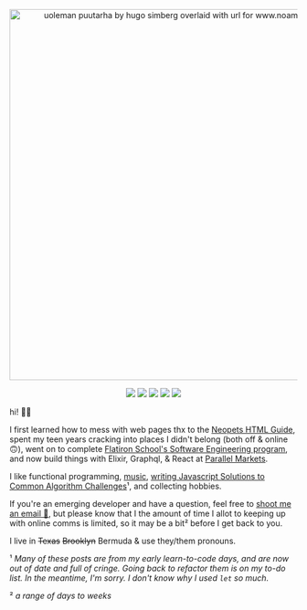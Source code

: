 
<p align="center">
  <a href="https://www.noamsauerutley.com/"><img width="650" alt="uoleman puutarha by hugo simberg overlaid with url for www.noamsauerutley.com" src="https://user-images.githubusercontent.com/17517253/114214423-aa585280-993a-11eb-985a-48c86a9d9dd0.png"></a>
  <p align="center">
    <img src="https://img.shields.io/badge/Elixir-informational?style=flat&logo=elixir&logoColor=9ba4b4&color=31363e" />
    <img src="https://img.shields.io/badge/Ruby-informational?style=flat&logo=ruby&logoColor=9ba4b4&color=31363e" />
    <img src="https://img.shields.io/badge/Graphql-informational?style=flat&logo=graphql&logoColor=9ba4b4&color=31363e" />
    <img src="https://img.shields.io/badge/Javascript-informational?style=flat&logo=javascript&logoColor=9ba4b4&color=31363e" />
    <img src="https://img.shields.io/badge/React-informational?style=flat&logo=react&logoColor=9ba4b4&color=31363e" />
  </p>
  
hi! 👋🏻

I first learned how to mess with web pages thx to the <a href="http://www.neopets.com/help/html1.phtml">Neopets HTML Guide</a>, spent my teen years cracking into places I didn't belong (both off & online 🙃), went on to complete <a href="https://flatironschool.com/career-courses/coding-bootcamp">Flatiron School's Software Engineering program</a>, and now build things with Elixir, Graphql, & React at <a href="https://parallelmarkets.com/">Parallel Markets</a>.

I like functional programming, <a href="https://open.spotify.com/playlist/1XgmNeGsnKVn30A40PMC4b?si=YgULR1QiRkGgriIf6z7JwQ">music</a>, [writing Javascript Solutions to Common Algorithm Challenges](https://medium.com/@noamsauerutley)¹, and collecting hobbies.

If you're an emerging developer and have a question, feel free to <a href="mailto:noamsauerutley@gmail.com">shoot me an email 📧</a>, but please know that I the amount of time I allot to keeping up with online comms is limited, so it may be a bit² before I get back to you.

I live in ~~Texas~~ ~~Brooklyn~~ Bermuda & use they/them pronouns.

¹ _Many of these posts are from my early learn-to-code days, and are now out of date and full of cringe. Going back to refactor them is on my to-do list. In the meantime, I'm sorry. I don't know why I used `let` so much._

² _a range of days to weeks_
</p>
